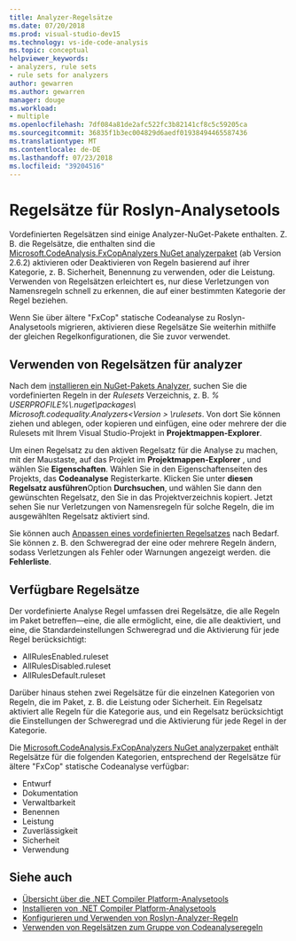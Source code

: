 ```yaml
---
title: Analyzer-Regelsätze
ms.date: 07/20/2018
ms.prod: visual-studio-dev15
ms.technology: vs-ide-code-analysis
ms.topic: conceptual
helpviewer_keywords:
- analyzers, rule sets
- rule sets for analyzers
author: gewarren
ms.author: gewarren
manager: douge
ms.workload:
- multiple
ms.openlocfilehash: 7df084a81de2afc522fc3b82141cf8c5c59205ca
ms.sourcegitcommit: 36835f1b3ec004829d6aedf01938494465587436
ms.translationtype: MT
ms.contentlocale: de-DE
ms.lasthandoff: 07/23/2018
ms.locfileid: "39204516"
---
```

# <a name="rule-sets-for-roslyn-analyzers"></a>Regelsätze für Roslyn-Analysetools

Vordefinierten Regelsätzen sind einige Analyzer-NuGet-Pakete enthalten. Z. B. die Regelsätze, die enthalten sind die [Microsoft.CodeAnalysis.FxCopAnalyzers NuGet analyzerpaket](https://www.nuget.org/packages/Microsoft.CodeAnalysis.FxCopAnalyzers/) (ab Version 2.6.2) aktivieren oder Deaktivieren von Regeln basierend auf ihrer Kategorie, z. B. Sicherheit, Benennung zu verwenden, oder die Leistung. Verwenden von Regelsätzen erleichtert es, nur diese Verletzungen von Namensregeln schnell zu erkennen, die auf einer bestimmten Kategorie der Regel beziehen.

Wenn Sie über ältere "FxCop" statische Codeanalyse zu Roslyn-Analysetools migrieren, aktivieren diese Regelsätze Sie weiterhin mithilfe der gleichen Regelkonfigurationen, die Sie zuvor verwendet.

## <a name="use-analyzer-rule-sets"></a>Verwenden von Regelsätzen für analyzer

Nach dem [installieren ein NuGet-Pakets Analyzer](install-roslyn-analyzers.md), suchen Sie die vordefinierten Regeln in der *Rulesets* Verzeichnis, z. B. *% USERPROFILE%\\.nuget\packages\ Microsoft.codequality.Analyzers\<Version > \rulesets*. Von dort Sie können ziehen und ablegen, oder kopieren und einfügen, eine oder mehrere der die Rulesets mit Ihrem Visual Studio-Projekt in **Projektmappen-Explorer**.

Um einen Regelsatz zu den aktiven Regelsatz für die Analyse zu machen, mit der Maustaste, auf das Projekt im **Projektmappen-Explorer** , und wählen Sie **Eigenschaften**. Wählen Sie in den Eigenschaftenseiten des Projekts, das **Codeanalyse** Registerkarte. Klicken Sie unter **diesen Regelsatz ausführen**Option **Durchsuchen**, und wählen Sie dann den gewünschten Regelsatz, den Sie in das Projektverzeichnis kopiert. Jetzt sehen Sie nur Verletzungen von Namensregeln für solche Regeln, die im ausgewählten Regelsatz aktiviert sind.

Sie können auch [Anpassen eines vordefinierten Regelsatzes](how-to-create-a-custom-rule-set.md#create-a-custom-rule-set) nach Bedarf. Sie können z. B. den Schweregrad der eine oder mehrere Regeln ändern, sodass Verletzungen als Fehler oder Warnungen angezeigt werden. die **Fehlerliste**.

## <a name="available-rule-sets"></a>Verfügbare Regelsätze

Der vordefinierte Analyse Regel umfassen drei Regelsätze, die alle Regeln im Paket betreffen&mdash;eine, die alle ermöglicht, eine, die alle deaktiviert, und eine, die Standardeinstellungen Schweregrad und die Aktivierung für jede Regel berücksichtigt:

- AllRulesEnabled.ruleset
- AllRulesDisabled.ruleset
- AllRulesDefault.ruleset

Darüber hinaus stehen zwei Regelsätze für die einzelnen Kategorien von Regeln, die im Paket, z. B. die Leistung oder Sicherheit. Ein Regelsatz aktiviert alle Regeln für die Kategorie aus, und ein Regelsatz berücksichtigt die Einstellungen der Schweregrad und die Aktivierung für jede Regel in der Kategorie.

 Die [Microsoft.CodeAnalysis.FxCopAnalyzers NuGet analyzerpaket](https://www.nuget.org/packages/Microsoft.CodeAnalysis.FxCopAnalyzers/) enthält Regelsätze für die folgenden Kategorien, entsprechend der Regelsätze für ältere "FxCop" statische Codeanalyse verfügbar:

- Entwurf
- Dokumentation
- Verwaltbarkeit
- Benennen
- Leistung
- Zuverlässigkeit
- Sicherheit
- Verwendung

## <a name="see-also"></a>Siehe auch

- [Übersicht über die .NET Compiler Platform-Analysetools](roslyn-analyzers-overview.md)
- [Installieren von .NET Compiler Platform-Analysetools](install-roslyn-analyzers.md)
- [Konfigurieren und Verwenden von Roslyn-Analyzer-Regeln](use-roslyn-analyzers.md)
- [Verwenden von Regelsätzen zum Gruppe von Codeanalyseregeln](using-rule-sets-to-group-code-analysis-rules.md)